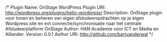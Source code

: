 /*
  Plugin Name: OnStage WordPress
  Plugin URI: http://wordpress.org/plugins/hello-wordpress/
  Description: OnStage plugin voor tonen en beheren van eigen afstudeeropdrachten op je eigen Wordpress site en evt connectie/synchronisatie naar het centrale Afstudeerplatform OnStage
  Author: HAN Academie voor ICT en Media en Alliander.
  Version: 0.0.1
  Author URI: http://github.com/bartvanderwal
*/

